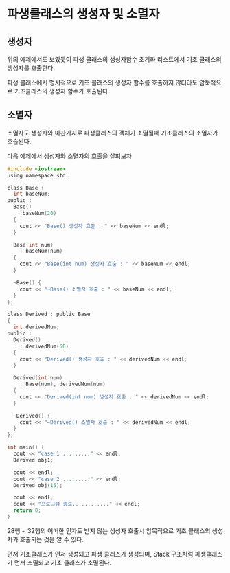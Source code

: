 # 파생클래스의 생성자 및 소멸자

## 생성자

위의 예제에서도 보았듯이 파생 클래스의 생성자함수 초기화 리스트에서 기초 클래스의 생성자를 호출한다.

파생 클래스에서 명시적으로 기초 클래스의 생성자 함수를 호출하지 않더라도 암묵적으로 기초클래스의 생성자 함수가 호출된다.

## 소멸자 

소멸자도 생성자와 마찬가지로 파생클래스의 객체가 소멸될때 기초클래스의 소멸자가 호출된다.

다음 예제에서 생성자와 소멸자의 호출을 살펴보자

```c
#include <iostream>
using namespace std;

class Base {
  int baseNum;
public :
  Base() 
    :baseNum(20) 
  {
    cout << "Base() 생성자 호출 : " << baseNum << endl;
  }

  Base(int num) 
    : baseNum(num) 
  {
    cout << "Base(int num) 생성자 호출 : " << baseNum << endl;
  }

  ~Base() {
    cout << "~Base() 소멸자 호출 : " << baseNum << endl;
  }
};

class Derived : public Base
{
  int derivedNum;
public :
  Derived() 
    : derivedNum(50) 
  {
    cout << "Derived() 생성자 호출 : " << derivedNum << endl;
  }

  Derived(int num) 
    : Base(num), derivedNum(num) 
  {
    cout << "Derived(int num) 생성자 호출 : " << derivedNum << endl;
  }

  ~Derived() {
    cout << "~Derived() 소멸자 호출 : " << derivedNum << endl;
  }
};

int main() {
  cout << "case 1 ........." << endl;
  Derived obj1;

  cout << endl;
  cout << "case 2 ........." << endl;
  Derived obj(15);

  cout << endl;
  cout << "프로그램 종료............" << endl;
  return 0;
}
```

28행 ~ 32행의 어떠한 인자도 받지 않는 생성자 호출시 암묵적으로 기초 클래스의 생성자가 호출되는 것을 알 수 있다.

먼저 기초클래스가 먼저 생성되고 파생 클래스가 생성되며, Stack 구조처럼 파생클래스가 먼저 소멸되고 기초 클래스가 소멸된다.